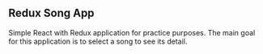 

## Redux Song App

Simple React with Redux application for practice purposes. The main goal for this application is to select a song to see its detail.
